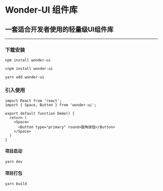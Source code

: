 # Wonder-UI 组件库

## 一套适合开发者使用的轻量级UI组件库

***
### 下载安装
```
npm install wonder-ui

cnpm install wonder-ui

yarn add wonder-ui
```
### 引入使用
```
import React from 'react';
import { Space, Button } from 'wonder-ui';

export default function Demo() {
  return (
    <Space>
      <Button type="primary" round>圆角按钮</Button>
    </Space>
  )
}
```
  #### 项目启动

  ```javascript
  yarn dev
  ```

  #### 项目打包

  ```javascript
  yarn build
  ```
